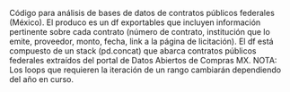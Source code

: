 Código para análisis de bases de datos de contratos públicos federales (México).
El produco es un df exportables que incluyen información pertinente sobre cada contrato (número de contrato, institución que lo emite, proveedor, monto, fecha, link a la página de licitación).
El df está compuesto de un stack (pd.concat) que abarca contratos públicos federales extraídos del portal de Datos Abiertos de Compras MX.
NOTA: Los loops que requieren la iteración de un rango cambiarán dependiendo del año en curso. 
